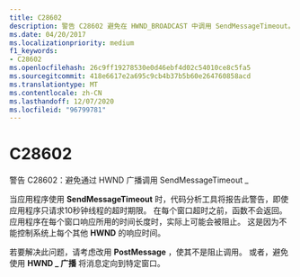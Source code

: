 ```yaml
---
title: C28602
description: 警告 C28602 避免在 HWND_BROADCAST 中调用 SendMessageTimeout。
ms.date: 04/20/2017
ms.localizationpriority: medium
f1_keywords:
- C28602
ms.openlocfilehash: 26c9ff19278530e0d46ebf4d02c54010ce8c5fa5
ms.sourcegitcommit: 418e6617e2a695c9cb4b37b5b60e264760858acd
ms.translationtype: MT
ms.contentlocale: zh-CN
ms.lasthandoff: 12/07/2020
ms.locfileid: "96799781"
---
```

# <a name="c28602"></a>C28602


警告 C28602：避免通过 HWND 广播调用 SendMessageTimeout \_

当应用程序使用 **SendMessageTimeout** 时，代码分析工具将报告此警告，即使应用程序只请求10秒钟线程的超时期限。 在每个窗口超时之前，函数不会返回。应用程序在每个窗口响应所用的时间长度时，实际上可能会被阻止。 这是因为不能控制系统上每个其他 **HWND** 的响应时间。

若要解决此问题，请考虑改用 **PostMessage** ，使其不是阻止调用。 或者，避免使用 **HWND \_ 广播** 将消息定向到特定窗口。

 

 





